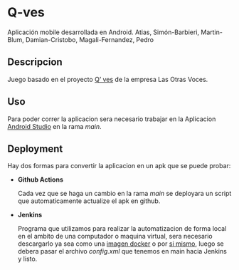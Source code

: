 # Q-ves
Aplicación mobile desarrollada en Android.
Atias, Simón-Barbieri, Martin-Blum, Damian-Cristobo, Magali-Fernandez, Pedro

## Descripcion

Juego basado en el proyecto [Q’ ves](https://lasotrasvoces.org.ar/blog/2018/02/27/q-ves-un-juego-sobre-estereotipos-de-genero/) de la empresa Las Otras Voces.

## Uso

Para poder correr la aplicacion sera necesario trabajar en la Aplicacion [Android Studio](https://developer.android.com/studio) en la rama *main*.

## Deployment

Hay dos formas para convertir la aplicacion en un apk que se puede probar:

- **Github Actions**

  Cada vez que se haga un cambio en la rama *main* se deployara un script que automaticamente actualize el apk en github.
  
- **Jenkins** 

  Programa que utilizamos para realizar la automatizacion de forma local en el ambito de una computador o maquina virtual, sera necesario descargarlo ya sea como una [imagen docker](https://hub.docker.com/r/jenkins/jenkins) o por [si mismo](https://www.jenkins.io/download/), luego se debera pasar el archivo *config.xml* que tenemos en main hacia Jenkins y listo.
